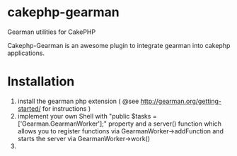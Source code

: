 cakephp-gearman
===============

Gearman utilities for CakePHP

Cakephp-Gearman is an awesome plugin to integrate gearman into cakephp applications.

Installation
============
1. install the gearman php extension ( @see http://gearman.org/getting-started/ for instructions )
2. implement your own Shell with "public $tasks = ['Gearman.GearmanWorker'];" property and a server() function 
which allows you to register functions via GearmanWorker->addFunction and starts the server via GearmanWorker->work()
3. 
